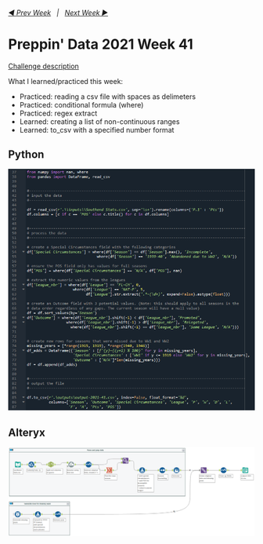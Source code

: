<h6><a href="..\preppin-data-2021-40\README.md">◀  Prev Week</a>&nbsp;&nbsp;&nbsp;|&nbsp;&nbsp;&nbsp;<a href="..\preppin-data-2021-42\README.md">Next Week  ▶</a></h6>

# Preppin' Data 2021 Week 41

[Challenge description](https://preppindata.blogspot.com/2021/10/2021-week-41-southend-stats.html)

What I learned/practiced this week:
* Practiced: reading a csv file with spaces as delimeters
* Practiced: conditional formula (where)
* Practiced: regex extract
* Learned: creating a list of non-continuous ranges
* Learned: to_csv with a specified number format

## Python
<a href="preppin-data-2021-41.py">
<img src="img-python-code-2021-41.png?raw=true" alt="Python code">
</a>

## Alteryx
<a href="preppin-data-2021-41.yxzp">
<img src="img-alteryx-2021-41.png?raw=true" alt="Alteryx workflow">
</a>